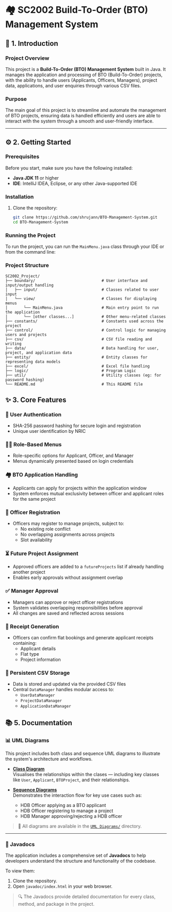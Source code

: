 # 🏘️ SC2002 Build-To-Order (BTO) Management System

## 📌 1. Introduction

### Project Overview

This project is a **Build-To-Order (BTO) Management System** built in Java. It manages the application and processing of BTO (Build-To-Order) projects, with the ability to handle users (Applicants, Officers, Managers), project data, applications, and user enquiries through various CSV files.

### Purpose

The main goal of this project is to streamline and automate the management of BTO projects, ensuring data is handled efficiently and users are able to interact with the system through a smooth and user-friendly interface.

---

## ⚙️ 2. Getting Started

### Prerequisites

Before you start, make sure you have the following installed:

- **Java JDK 11** or higher
- **IDE**: IntelliJ IDEA, Eclipse, or any other Java-supported IDE

### Installation

1. Clone the repository:

    ```bash
    git clone https://github.com/shrujann/BTO-Management-System.git
    cd BTO-Management-System
    ```

### Running the Project

To run the project, you can run the `MainMenu.java` class through your IDE or from the command line:

### Project Structure

```
SC2002_Project/
├── boundary/                             # User interface and input/output handling
│   ├── input/                            # Classes related to user input
│   └── view/                             # Classes for displaying menus
│       └── MainMenu.java                 # Main entry point to run the application
│       └── [other classes...]            # Other menu-related classes
├── constants/                            # Constants used across the project
├── control/                              # Control logic for managing users and projects
├── csv/                                  # CSV file reading and writing
├── data/                                 # Data handling for user, project, and application data
├── entity/                               # Entity classes for representing data models
├── excel/                                # Excel file handling
├── logic/                                # Program Logic
├── util/                                 # Utility classes (eg: for password hashing)
└── README.md                             # This README file

```
## ✨ 3. Core Features

### 🔐 User Authentication
- SHA-256 password hashing for secure login and registration  
- Unique user identification by NRIC

### 🧑‍💼 Role-Based Menus
- Role-specific options for Applicant, Officer, and Manager  
- Menus dynamically presented based on login credentials

### 🏘️ BTO Application Handling
- Applicants can apply for projects within the application window  
- System enforces mutual exclusivity between officer and applicant roles for the same project

### 🧾 Officer Registration
- Officers may register to manage projects, subject to:
  - No existing role conflict  
  - No overlapping assignments across projects  
  - Slot availability

### ⏳ Future Project Assignment
- Approved officers are added to a `futureProjects` list if already handling another project  
- Enables early approvals without assignment overlap

### ✅ Manager Approval
- Managers can approve or reject officer registrations  
- System validates overlapping responsibilities before approval  
- All changes are saved and reflected across sessions

### 📄 Receipt Generation
- Officers can confirm flat bookings and generate applicant receipts containing:
  - Applicant details  
  - Flat type  
  - Project information

### 💾 Persistent CSV Storage
- Data is stored and updated via the provided CSV files  
- Central `DataManager` handles modular access to:
  - `UserDataManager`  
  - `ProjectDataManager`  
  - `ApplicationDataManager`

## 📚 5. Documentation

### 📊 UML Diagrams

This project includes both class and sequence UML diagrams to illustrate the system's architecture and workflows.

- **[Class Diagram](https://github.com/shrujann/SC2002_Project/tree/main/UML%20Diagrams/Class%20Diagram)**  
  Visualises the relationships within the clases — including key classes like `User`, `Applicant`, `BTOProject`, and their relationships.

- **[Sequence Diagrams](https://github.com/shrujann/SC2002_Project/tree/main/UML%20Diagrams/Sequence%20Diagrams)**  
  Demonstrates the interaction flow for key use cases such as:
  - HDB Officer applying as a BTO applicant
  - HDB Officer registering to manage a project
  - HDB Manager approving/rejecting a HDB officer


> 📂 All diagrams are available in the [`UML Diagrams/`](https://github.com/shrujann/SC2002_Project/tree/main/UML%20Diagrams) directory.

---

### 📄 Javadocs

The application includes a comprehensive set of **Javadocs** to help developers understand the structure and functionality of the codebase.

To view them:

1. Clone the repository.
2. Open `javadoc/index.html` in your web browser.

> 🔍 The Javadocs provide detailed documentation for every class, method, and package in the project.
